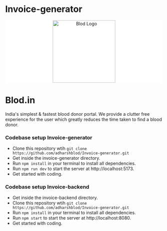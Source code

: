 # Invoice-generator

<p align="center" style="background: white"><img src="https://firebasestorage.googleapis.com/v0/b/web-app-ff732.appspot.com/o/logo-01%20(1).png?alt=media&token=69b9f468-b038-4152-8e5c-d63f60e2f5cd" width="200" title="Blod Logo" /></p>

# Blod.in

India's simplest & fastest blood donor portal. We provide a clutter free experience for the user which greatly reduces the time taken to find a blood donor.

### Codebase setup Invoice-generator

- Clone this repository wtih `git clone https://github.com/adharshblod/Invoice-generator.git`
- Get inside the invoice-generator directory.
- Run `npm install` in your terminal to install all dependencies.
- Run `npm run dev` to start the server at http://localhost:5173.
- Get started with coding.


### Codebase setup Invoice-backend
- Get inside the invoice-backend directory.
- Clone this repository wtih `git clone https://github.com/adharshblod/Invoice-generator.git`
- Run `npm install` in your terminal to install all dependencies.
- Run `npm start` to start the server at http://localhost:8080.
- Get started with coding.


